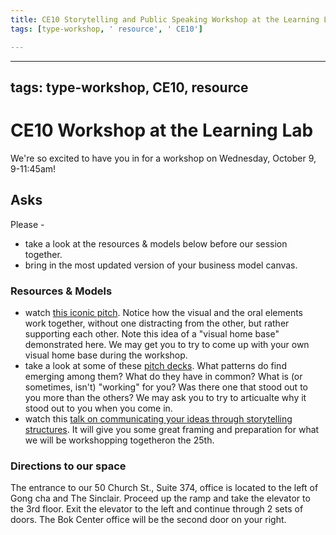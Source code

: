 ```yaml
---
title: CE10 Storytelling and Public Speaking Workshop at the Learning Lab
tags: [type-workshop, ' resource', ' CE10']

---
```


---
tags: type-workshop, CE10, resource
---

# CE10 Workshop at the Learning Lab

We're so excited to have you in for a workshop on Wednesday, October 9, 9-11:45am!

## Asks
Please -
* take a look at the resources & models below before our session together.
* bring in the most updated version of your business model canvas.


### Resources & Models
* watch [this iconic pitch](https://www.youtube.com/watch?v=Ndnmtz8-S5I). Notice how the visual and the oral elements work together, without one distracting from the other, but rather supporting each other. Note this idea of a "visual home base" demonstrated here. We may get you to try to come up with your own visual home base during the workshop.
* take a look at some of these [pitch decks](https://pitch.com/blog/15-great-pitch-decks-from-successful-startups). What patterns do find emerging among them? What do they have in common? What is (or sometimes, isn't) "working" for you? Was there one that stood out to you more than the others? We may ask you to try to articualte why it stood out to you when you come in.
* watch this [talk on communicating your ideas through storytelling structures](https://www.youtube.com/watch?v=1nYFpuc2Umk). It will give you some great framing and preparation for what we will be workshopping togetheron the 25th.





### Directions to our space
The entrance to our 50 Church St., Suite 374, office is located to the left of Gong cha and The Sinclair. Proceed up the ramp and take the elevator to the 3rd floor. Exit the elevator to the left and continue through 2 sets of doors. The Bok Center office will be the second door on your right.